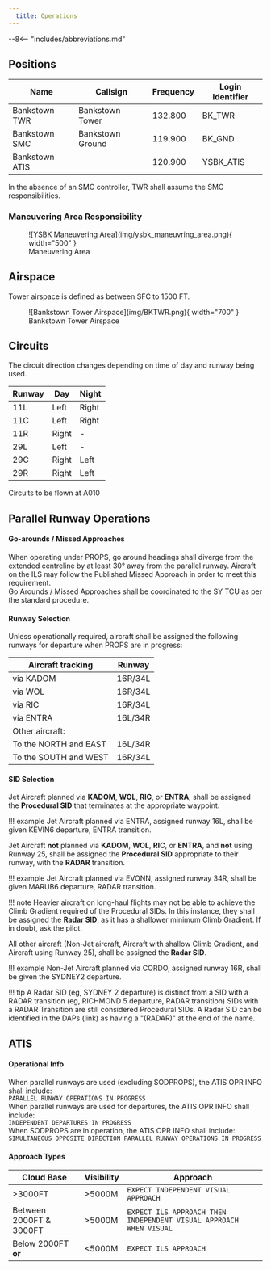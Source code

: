 ```yaml
---
  title: Operations
---
```


--8<-- "includes/abbreviations.md"

## Positions

| Name               | Callsign       | Frequency        | Login Identifier                         |
| ------------------ | -------------- | ---------------- | ---------------------------------------- |
| Bankstown TWR  | Bankstown Tower  | 132.800          | BK_TWR                                 |
| Bankstown SMC   | Bankstown Ground   | 119.900          | BK_GND                                 |
| Bankstown ATIS        |                | 120.900          | YSBK_ATIS                                |

 
In the absence of an SMC controller, TWR shall assume the SMC responsibilities.
### Maneuvering Area Responsibility
<figure markdown>
![YSBK Maneuvering Area](img/ysbk_maneuvring_area.png){ width="500" }
  <figcaption>Maneuvering Area</figcaption>
</figure>

## Airspace
Tower airspace is defined as between SFC to 1500 FT.

<figure markdown>
![Bankstown Tower Airspace](img/BKTWR.png){ width="700" }
  <figcaption>Bankstown Tower Airspace</figcaption>
</figure>

## Circuits
The circuit direction changes depending on time of day and runway being used.

| Runway | Day  | Night |
| ----------------| --------- | ---------- |
| 11L    | Left       | Right        |
| 11C   | Left | Right  |
| 11R    | Right | -  |
| 29L     | Left        | -  |
| 29C    | Right | Left         |
| 29R    | Right        | Left  |

Circuits to be flown at A010

## Parallel Runway Operations

#### Go-arounds / Missed Approaches
When operating under PROPS, go around headings shall diverge from the extended centreline by at least 30° away from the parallel runway. Aircraft on the ILS may follow the Published Missed Approach in order to meet this requirement.  
Go Arounds / Missed Approaches shall be coordinated to the SY TCU as per the standard procedure.

#### Runway Selection
Unless operationally required, aircraft shall be assigned the following runways for departure when PROPS are in progress:

| Aircraft tracking | Runway  |
| ----------------| --------- |
| via KADOM   | 16R/34L      |
| via WOL | 16R/34L |
| via RIC| 16R/34L |
| via ENTRA | 16L/34R |
| Other aircraft: |
| To the NORTH and EAST | 16L/34R |
| To the SOUTH and WEST | 16R/34L |

#### SID Selection

Jet Aircraft planned via **KADOM**, **WOL**, **RIC**, or **ENTRA**, shall be assigned the **Procedural SID** that terminates at the appropriate waypoint.

!!! example
    Jet Aircraft planned via ENTRA, assigned runway 16L, shall be given KEVIN6 departure, ENTRA transition.

Jet Aircraft **not** planned via **KADOM**, **WOL**, **RIC**, or **ENTRA**, and **not** using Runway 25, shall be assigned the **Procedural SID** appropriate to their runway, with the **RADAR** transition.

!!! example
    Jet Aircraft planned via EVONN, assigned runway 34R, shall be given MARUB6 departure, RADAR transition.

!!! note
    Heavier aircraft on long-haul flights may not be able to achieve the Climb Gradient required of the Procedural SIDs. In this instance, they shall be assigned the **Radar SID**, as it has a shallower minimum Climb Gradient. If in doubt, ask the pilot.

All other aircraft (Non-Jet aircraft, Aircraft with shallow Climb Gradient, and Aircraft using Runway 25), shall be assigned the **Radar SID**.

!!! example
    Non-Jet Aircraft planned via CORDO, assigned runway 16R, shall be given the SYDNEY2 departure.

!!! tip
    A Radar SID (eg, SYDNEY 2 departure) is distinct from a SID with a RADAR transition (eg, RICHMOND 5 departure, RADAR transition) SIDs with a RADAR Transition are still considered Procedural SIDs. A Radar SID can be identified in the DAPs (link) as having a "(RADAR)" at the end of the name.
## ATIS
#### Operational Info

When parallel runways are used (excluding SODPROPS), the ATIS OPR INFO shall include:  
`PARALLEL RUNWAY OPERATIONS IN PROGRESS`  
When parallel runways are used for departures, the ATIS OPR INFO shall include:  
`INDEPENDENT DEPARTURES IN PROGRESS`  
When SODPROPS are in operation, the ATIS OPR INFO shall include:  
`SIMULTANEOUS OPPOSITE DIRECTION PARALLEL RUNWAY OPERATIONS IN PROGRESS`
#### Approach Types

| Cloud Base             | Visibility     | Approach                             |
| -----------------------| -------------- | -------------------------------------|
| >3000FT                | >5000M         | `EXPECT INDEPENDENT VISUAL APPROACH` |
| Between 2000FT & 3000FT| >5000M         | `EXPECT ILS APPROACH THEN INDEPENDENT VISUAL APPROACH WHEN VISUAL`|
| Below 2000FT **or**    | <5000M         | `EXPECT ILS APPROACH`                |